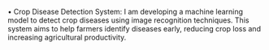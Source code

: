•	Crop Disease Detection System: I am developing a machine learning model to detect crop diseases using image recognition techniques. This system aims to help farmers identify diseases early, reducing crop loss and increasing agricultural productivity.
